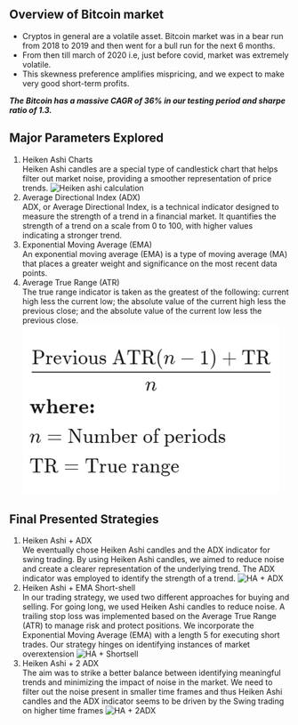## Overview of Bitcoin market
- Cryptos in general are a volatile asset. Bitcoin market was in a bear run from 2018 to 2019 and then went for a bull run for the next 6 months.
- From then till march of 2020 i.e, just before covid, market was extremely volatile.
- This skewness preference amplifies mispricing, and we expect to make very good short-term profits.

***The Bitcoin has a massive CAGR of 36% in our testing period and sharpe ratio of 1.3.***

## Major Parameters Explored
1. Heiken Ashi Charts  
Heiken Ashi candles are a special type of candlestick chart that helps filter out market noise, providing a smoother representation of price trends.
![Heiken ashi calculation](https://github.com/tachyon-11/Algo_Trading/blob/main/heikenashi.png?raw=true)
2. Average Directional Index (ADX)  
ADX, or Average Directional Index, is a technical indicator designed to measure the strength of a trend in a financial market. It quantifies the strength of a trend on a scale from 0 to 100, with higher values indicating a stronger trend. 
3. Exponential Moving Average (EMA)  
An exponential moving average (EMA) is a type of moving average (MA) that places a greater weight and significance on the most recent data points. 
4. Average True Range (ATR)  
The true range indicator is taken as the greatest of the following: current high less the current low; the absolute value of the current high less the previous close; and the absolute value of the current low less the previous close.
![ATR](./ATR.png)

## Final Presented Strategies
1. Heiken Ashi + ADX  
We eventually chose Heiken Ashi candles and the ADX indicator for swing trading. By using Heiken Ashi candles, we aimed to reduce noise and create a clearer representation of the underlying trend. The ADX indicator was employed to identify the strength of a trend.
![HA + ADX](https://github.com/tachyon-11/Algo_Trading/blob/main/HA%2BADX%20results.png?raw=true)
3. Heiken Ashi + EMA Short-shell  
In our trading strategy, we used two different approaches for buying and selling. For going long, we used Heiken Ashi candles to reduce noise. A trailing stop loss was implemented based on the Average True Range (ATR) to manage risk and protect positions. We incorporate the Exponential Moving Average (EMA) with a length 5 for executing short trades. Our strategy hinges on identifying instances of market overextension
![HA + Shortsell](https://github.com/tachyon-11/Algo_Trading/blob/main/HA%2BShort%20Sell%20results.jpg?raw=true)
5. Heiken Ashi + 2 ADX  
The aim was to strike a better balance between identifying meaningful trends and minimizing the impact of noise in the market. We need to filter out the noise present in smaller time frames and thus Heiken Ashi candles and the ADX indicator seems to be driven by the Swing trading on higher time frames
![HA + 2ADX](https://github.com/tachyon-11/Algo_Trading/blob/main/HA%2B2ADX%20results.jpg?raw=true)


